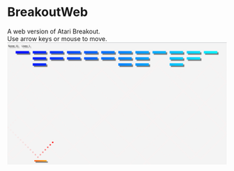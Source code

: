 # BreakoutWeb
A web version of Atari Breakout.\
Use arrow keys or mouse to move.\
![alt text](https://raw.githubusercontent.com/Mush524/BreakoutWeb/main/images/screenshot3.png)
